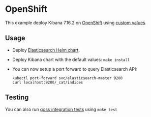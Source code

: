 # OpenShift

This example deploy Kibana 7.16.2 on [OpenShift][] using [custom values][].

## Usage

* Deploy [Elasticsearch Helm chart][].

* Deploy Kibana chart with the default values: `make install`

* You can now setup a port forward to query Elasticsearch API:

  ```
  kubectl port-forward svc/elasticsearch-master 9200
  curl localhost:9200/_cat/indices
  ```

## Testing

You can also run [goss integration tests][] using `make test`


[custom values]: https://github.com/elastic/helm-charts/tree/7.16/elasticsearch/examples/openshift/values.yaml
[elasticsearch helm chart]: https://github.com/elastic/helm-charts/tree/7.16/elasticsearch/examples/openshift/
[goss integration tests]: https://github.com/elastic/helm-charts/tree/7.16/elasticsearch/examples/openshift/test/goss.yaml
[openshift]: https://www.openshift.com/
